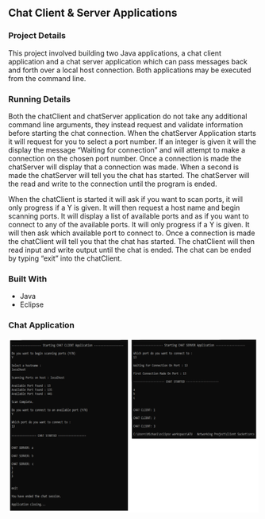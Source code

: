 ## Chat Client & Server Applications


### **Project Details**
This project involved building two Java applications, a chat client application and a chat server application which can pass messages back and forth over a local host connection. Both applications may be executed from the command line.

### **Running Details**
Both the chatClient and chatServer application do not take any additional command line arguments, they instead request and validate information before starting the chat connection. When the chatServer Application starts it will request for you to select a port number. If an integer is given it will the display the message “Waiting for connection” and will attempt to make a connection on the chosen port number. Once a connection is made the chatServer will display that a connection was made. When a second is made the chatServer will tell you the chat has started. The chatServer will the read and write to the connection until the program is ended. 

When the chatClient is started it will ask if you want to scan ports, it will only progress if a Y is given. It will then request a host name and begin scanning ports. It will display a list of available ports and as if you want to connect to any of the available ports. It will only progress if a Y is given. It will then ask which available port to connect to. Once a connection is made the chatClient will tell you that the chat has started. The chatClient will then read input and write output until the chat is ended. The chat can be ended by typing “exit” into the chatClient.

### **Built With**
- Java
- Eclipse

### **Chat Application**
![Table](/assets/chat.png)

